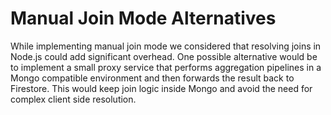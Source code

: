 # Manual Join Mode Alternatives

While implementing manual join mode we considered that resolving joins in Node.js could add significant overhead. One possible alternative would be to implement a small proxy service that performs aggregation pipelines in a Mongo compatible environment and then forwards the result back to Firestore. This would keep join logic inside Mongo and avoid the need for complex client side resolution.
